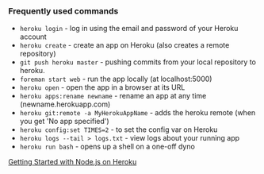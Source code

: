### Frequently used commands

* `heroku login` - log in using the email and password of your Heroku account
* `heroku create` - create an app on Heroku (also creates a remote repository)
* `git push heroku master` - pushing commits from your local repository to heroku.
* `foreman start web` - run the app locally (at localhost:5000)
* `heroku open` - open the app in a browser at its URL
* `heroku apps:rename newname` - rename an app at any time (newname.herokuapp.com)
* `heroku git:remote -a MyHerokuAppName` - adds the heroku remote (when you get 'No app specified')
* `heroku config:set TIMES=2` - to set the config var on Heroku
* `heroku logs --tail > logs.txt` - view logs about your running app
* `heroku run bash` - opens up a shell on a one-off dyno

[Getting Started with Node.js on Heroku](https://devcenter.heroku.com/articles/getting-started-with-nodejs)
